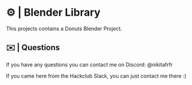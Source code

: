 # ⚙️ | Blender Library

This projects contains a Donuts Blender Project.

## ✉️ | Questions

If you have any questions you can contact me on Discord: @nikitafrfr

If you came here from the Hackclub Slack, you can just contact me there :)